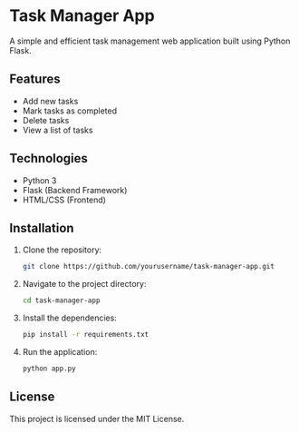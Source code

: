 # Task Manager App

A simple and efficient task management web application built using Python Flask.

## Features
- Add new tasks
- Mark tasks as completed
- Delete tasks
- View a list of tasks

## Technologies
- Python 3
- Flask (Backend Framework)
- HTML/CSS (Frontend)

## Installation

1. Clone the repository:
    ```bash
    git clone https://github.com/yourusername/task-manager-app.git
    ```

2. Navigate to the project directory:
    ```bash
    cd task-manager-app
    ```

3. Install the dependencies:
    ```bash
    pip install -r requirements.txt
    ```

4. Run the application:
    ```bash
    python app.py
    ```

## License
This project is licensed under the MIT License.
